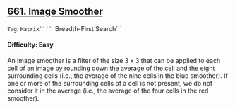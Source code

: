 ## [661. Image Smoother](https://leetcode.com/problems/image-smoother)

```Tag```: ```Matrix```` ```Breadth-First Search```

#### Difficulty: Easy

An image smoother is a filter of the size 3 x 3 that can be applied to each cell of an image by rounding down the average of the cell and the eight surrounding cells (i.e., the average of the nine cells in the blue smoother). If one or more of the surrounding cells of a cell is not present, we do not consider it in the average (i.e., the average of the four cells in the red smoother).

